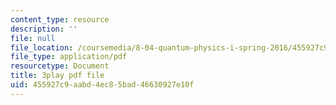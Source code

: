 ```yaml
---
content_type: resource
description: ''
file: null
file_location: /coursemedia/8-04-quantum-physics-i-spring-2016/455927c9aabd4ec85bad46630927e10f_sPsDI0dICtc.pdf
file_type: application/pdf
resourcetype: Document
title: 3play pdf file
uid: 455927c9-aabd-4ec8-5bad-46630927e10f
---
```

